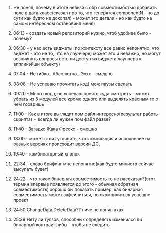 1. Не понял, почему в итоге нельзя с обр совместимостью добавить поле в дата класс(сказал про то, что генерятся componentN - но до сути как будто не докопал) - может это детали - но как будто на самом интересном остановиил меня)
2. 06:13 - создать новый репозиторий нужно, чтоб удобнее было - почему?
3. 06:30 - у нас есть виджеты. по контексту все равно непонятно, что виджет - это не то, что на лаунчере) может это и неважно, но могут возникнуть вопросы есть ли доступ из виджета лаунчера к аппликэйшн объекту)
4. 07:04 - Не гибко.. Абсолютно.. Эххх - смешно
5. 08:08 - Не успеваю прочитать код) мож паузы сделать
6. 09:20 - Много кода, не успеваю понять куда смотреть - может убрать из 5 модулей все кроме одного или выделять красным то о чем гоовришь
7. 11:00 - Как в итоге выглядит пом файл интересно(результат работы скрипта) + всегда ли нужен пом файл разве?
8. 11:40 - Загадко Жака Фреско - смешно
9. 18:00 - может стоит уточнить, что компиляция и исполнение на разных версиях происходит версии ДС.
10. 19:40 - комбинаторный хлопок
11. 22:34 - слово брифинг мне непонятно(как будто министр сейчас высупать будет)
12. 24:22 - что такое бинарная совместимость то не рассказал?(этот термин впервые появляется до этого - обычная обратная совместимость)
	хорошо бы показать пример, как бинарная совместимость может зафейлиться, но скомпилиться успешно проект
13. 24:50 ChangeData DeleteData?? ниче не понял ахах


14. 25:39 Нету ли тулзов, способных определять изменился ли бинарный контракт либы - чтобы не следить